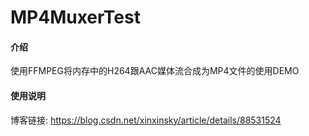 # MP4MuxerTest

#### 介绍
使用FFMPEG将内存中的H264跟AAC媒体流合成为MP4文件的使用DEMO

#### 使用说明
博客链接: https://blog.csdn.net/xinxinsky/article/details/88531524